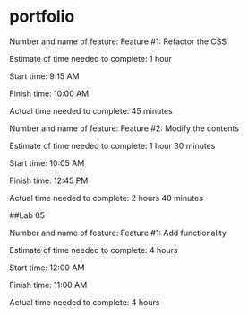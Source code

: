# portfolio

Number and name of feature: Feature #1: Refactor the CSS

Estimate of time needed to complete: 1 hour

Start time: 9:15 AM

Finish time: 10:00 AM

Actual time needed to complete: 45 minutes


Number and name of feature: Feature #2: Modify the contents

Estimate of time needed to complete: 1 hour 30 minutes

Start time: 10:05 AM

Finish time: 12:45 PM

Actual time needed to complete: 2 hours 40 minutes

##Lab 05

Number and name of feature: Feature #1: Add functionality

Estimate of time needed to complete: 4 hours

Start time: 12:00 AM

Finish time: 11:00 AM

Actual time needed to complete: 4 hours